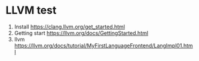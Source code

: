 # LLVM test

1. Install https://clang.llvm.org/get_started.html
2. Getting start https://llvm.org/docs/GettingStarted.html
3. llvm https://llvm.org/docs/tutorial/MyFirstLanguageFrontend/LangImpl01.html